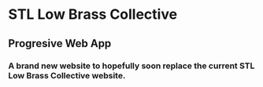 # STL Low Brass Collective
## Progresive Web App
### A brand new website to hopefully soon replace the current STL Low Brass Collective website.